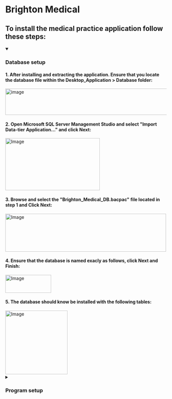 # Brighton Medical
## To install the medical practice application follow these steps:
<details open>
   <summary><h3>Database setup</h3></summary>
		<h4>1. After installing and extracting the application. Ensure that you locate the database file within the Desktop_Application > Database folder:</h4>
			<img width="652" height="82" alt="image" src="https://github.com/user-attachments/assets/4436ceff-0d33-4e5d-9cd4-b2d033c57a8f" />      	
		<h4>2. Open Microsoft SQL Server Management Studio and select "Import Data-tier Application..." and click Next:</h4>
			<img width="295" height="162" alt="Image" src="https://github.com/user-attachments/assets/328f62a0-c9d6-40a1-a446-3f7e7d546bb2" />
		<h4>3. Browse and select the "Brighton_Medical_DB.bacpac" file located in step 1 and Click Next:</h4>
			<img width="502" height="118" alt="Image" src="https://github.com/user-attachments/assets/2f46733d-d73a-4bff-a0c3-d1f716b047b2" />
		<h4>4. Ensure that the database is named exacly as follows, click Next and Finish:</h4>
			<img width="143" height="56" alt="Image" src="https://github.com/user-attachments/assets/c47bb0db-885c-41cd-b2bd-df21b7ec6876" />
		<h4>5. The database should know be installed with the following tables:  </h4>  
			<img width="194" height="198" alt="Image" src="https://github.com/user-attachments/assets/201e0814-30d5-4d14-9a9c-ab943e184c42" />
</details>
<details>
	<summary><h3>Program setup</h3></summary>
		<h4>1. Go to the Desktop_Application folder and open the "App.config" file with a code editor application:</h4>
			<img width="318" height="179" alt="image" src="https://github.com/user-attachments/assets/2c098a0a-e6ef-420c-b81e-974b4a08f009" />   	
		<h4>2. Ensure that you enter the correct connection string for the windows form application to access the database on Microsoft SQL Server:</h4>
			<img width="431" height="101" alt="Image" src="https://github.com/user-attachments/assets/e6424862-a202-4e45-9854-48ff17e156cb" />
		<h4>3.  Go to the Web_Application folder and open the "Web.config" file with a code editor application:</h4>
			<img width="313" height="183" alt="image" src="https://github.com/user-attachments/assets/c71ff579-fa2a-481d-a14e-0e9388b31a4f" />
		<h4>4. Ensure that you enter the correct connection string for the web application to access the database on Microsoft SQL Server:</h4>
			<img width="431" height="101" alt="Image" src="https://github.com/user-attachments/assets/e6424862-a202-4e45-9854-48ff17e156cb" />
		<h4>5. Open the "47817909_Exam_Project.sln" solution file in Visual Studio and start the program:</h4>  
			<img width="195" height="135" alt="image" src="https://github.com/user-attachments/assets/195b65b8-81a7-42f9-bf60-504707f9d93c" />
   		<img width="67" height="58" alt="image" src="https://github.com/user-attachments/assets/a6b7730a-b503-4047-9bc6-1f8ce6027ef9" />
		<h4>6. You can log in with Administrator ID: "MV_1" and Password: "ne4124ne" from the "tblAdministrators" table:</h4>
			<img width="502" height="339" alt="image" src="https://github.com/user-attachments/assets/f8ab5f4b-02e8-4e79-b5af-8e4def82f5f7" />
</details>
